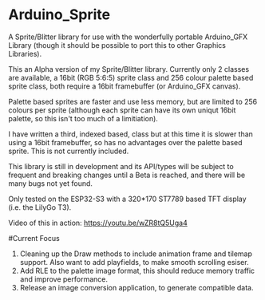 # Arduino_Sprite
A Sprite/Blitter library for use with the wonderfully portable Arduino_GFX Library (though it should be possible to port this to other Graphics Libraries). 

This an Alpha version of my Sprite/Blitter library. Currently only 2 classes are available, a 16bit (RGB 5:6:5) sprite class and 256 colour palette based sprite class, both require a 16bit framebuffer (or Arduino_GFX canvas). 

Palette based sprites are faster and use less memory, but are limited to 256 colours per sprite (although each sprite can have its own uniqut 16bit palette, so this isn't too much of a limitiation). 

I have written a third, indexed based, class but at this time it is slower than using a 16bit framebuffer, so has no advantages over the palette based sprite. This is not currently included.

This library is still in development and its API/types will be subject to frequent and breaking changes until a Beta is reached, and there will be many bugs not yet found.

Only tested on the ESP32-S3 with a 320*170 ST7789 based TFT display (i.e. the LilyGo T3).

Video of this in action:
https://youtu.be/wZR8tQ5Uga4

#Current Focus
1. Cleaning up the Draw methods to include animation frame and tilemap support. Also want to add playfields, to make smooth scrolling esiser.
2. Add RLE to the palette image format, this should reduce memory traffic and improve performance.
3. Release an image conversion application, to generate compatible data.

